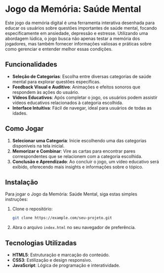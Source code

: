 # Jogo da Memória: Saúde Mental

Este jogo da memória digital é uma ferramenta interativa desenhada para educar os usuários sobre questões importantes de saúde mental, focando especificamente em ansiedade, depressão e estresse. Utilizando uma abordagem lúdica, o jogo busca não apenas testar a memória dos jogadores, mas também fornecer informações valiosas e práticas sobre como gerenciar e entender melhor essas condições.

## Funcionalidades

- **Seleção de Categorias**: Escolha entre diversas categorias de saúde mental para explorar questões específicas.
- **Feedback Visual e Auditivo**: Animações e efeitos sonoros que respondem às ações do usuário.
- **Vídeos Educativos**: Após completar o jogo, os usuários podem assistir vídeos educativos relacionados à categoria escolhida.
- **Interface Intuitiva**: Fácil de navegar, ideal para usuários de todas as idades.

## Como Jogar

1. **Selecionar uma Categoria**: Inicie escolhendo uma das categorias disponíveis na tela inicial.
2. **Memorizar e Combinar**: Vire as cartas para encontrar pares correspondentes que se relacionem com a categoria escolhida.
3. **Conclusão e Aprendizado**: Ao concluir o jogo, um vídeo educativo será exibido, oferecendo mais insights e informações sobre o tópico.

## Instalação

Para jogar o Jogo da Memória: Saúde Mental, siga estas simples instruções:

1. Clone o repositório:
   ```bash
   git clone https://example.com/seu-projeto.git
   ```
2. Abra o arquivo `index.html` no seu navegador de preferência.

## Tecnologias Utilizadas

- **HTML5**: Estruturação e marcação do conteúdo.
- **CSS3**: Estilização e design responsivo.
- **JavaScript**: Lógica de programação e interatividade.

